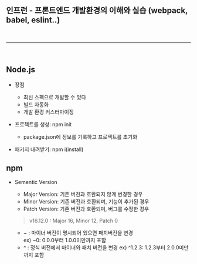 ## 인프런 - 프론트엔드 개발환경의 이해와 실습 (webpack, babel, eslint..)

<br>

- - -

<br>

## Node.js   

* 장점

  * 최신 스펙으로 개발할 수 있다
  * 빌드 자동화
  * 개발 환경 커스터마이징

* 프로젝트를 생성: npm init

  * package.json에 정보를 기록하고 프로젝트를 초기화

* 패키지 내려받기: npm i(install)

## npm

* Sementic Version

  * Major Version: 기존 버전과 호환되지 않게 변경한 경우
  * Minor Version: 기존 버전과 호환되며, 기능이 추가된 경우
  * Patch Version: 기존 버전과 호환되며, 버그를 수정한 경우

  > v16.12.0 : Major 16, Minor 12, Patch 0

  * ~ : 마이너 버전이 명시되어 있으면 패치버전을 변경   
    ex) ~0: 0.0.0부터 1.0.0미만까지 포함
  * ^ : 정식 버전에서 마이너와 패치 버전을 변경
    ex) ^1.2.3: 1.2.3부터 2.0.0미만까지 포함

<!-- https://github.com/jeonghwan-kim/lecture-frontend-dev-env -->